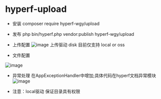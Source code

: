 # hyperf-upload

* 安装
composer require hyperf-wgy/upload

* 发布
php bin/hyperf.php vendor:publish hyperf-wgy/upload

* 上传配置
![image](https://user-images.githubusercontent.com/83255932/140857030-3baacb2e-b233-4834-8c97-71c62e47a327.png)
上传驱动 disk 目前仅支持 local or oss

* 文件配置

![image](https://user-images.githubusercontent.com/83255932/140857212-ab3fc394-75dc-4c26-b0f2-e9d248b8c561.png)


* 异常处理
在AppExceptionHandler中增加;具体代码在hyperf文档异常模块
![image](https://user-images.githubusercontent.com/83255932/140857388-d1819dc9-bdd1-486a-b81c-9b4a7aec0d53.png)

* 注意：local驱动 保证目录具有权限



